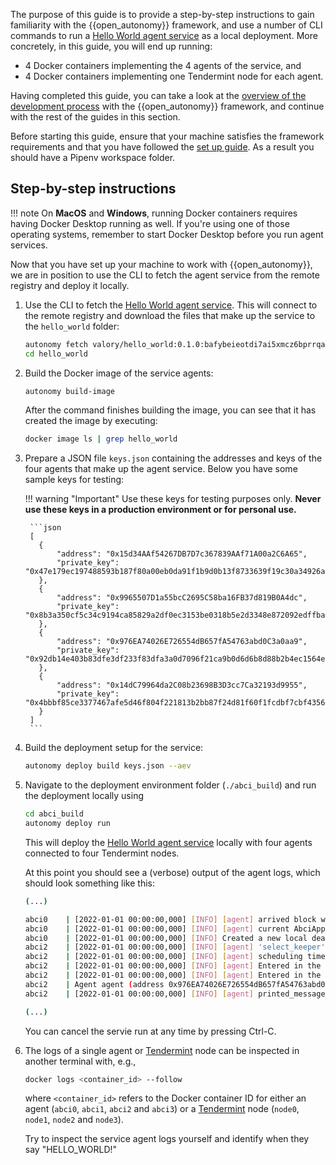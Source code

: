The purpose of this guide is to provide a step-by-step instructions to gain familiarity with the {{open_autonomy}} framework, and use a number of CLI commands to run a [Hello World agent service](../demos/hello_world_demo.md) as a local deployment. More concretely, in this guide, you will end up running:

  - 4 Docker containers implementing the 4 agents of the service, and
  - 4 Docker containers implementing one Tendermint node for each agent.

Having completed this guide, you can take a look at the [overview of the development process](./overview_of_the_development_process.md) with the {{open_autonomy}} framework, and continue with the rest of the guides in this section.

Before starting this guide, ensure that your machine satisfies the framework requirements and that you have followed the [set up guide](./set_up.md). As a result you should have a Pipenv workspace folder.

## Step-by-step instructions

!!! note
    On **MacOS** and **Windows**, running Docker containers requires having Docker Desktop running as well. If you're using one of those operating systems, remember to start Docker Desktop
    before you run agent services.

Now that you have set up your machine to work with {{open_autonomy}}, we are in position to use the CLI to fetch the agent service from the remote registry and deploy it locally.

1. Use the CLI to fetch the [Hello World agent service](../demos/hello_world_demo.md). This will connect to the remote registry and download the files that make up the service to the `hello_world` folder:
    ```bash
    autonomy fetch valory/hello_world:0.1.0:bafybeieotdi7ai5xmcz6bprrqa7nevqdw3rhhwfhdexj4sjkne7wo55r3m --service
    cd hello_world
    ```

2. Build the Docker image of the service agents:
    ```bash
    autonomy build-image
    ```
    After the command finishes building the image, you can see that it has created the image by executing:
    ```bash
    docker image ls | grep hello_world
    ```

3. Prepare a JSON file `keys.json` containing the addresses and keys of the four agents that make up the agent service. Below you have some sample keys for testing:

    !!! warning "Important"
        Use these keys for testing purposes only. **Never use these keys in a production environment or for personal use.**

        ```json
        [
          {
              "address": "0x15d34AAf54267DB7D7c367839AAf71A00a2C6A65",
              "private_key": "0x47e179ec197488593b187f80a00eb0da91f1b9d0b13f8733639f19c30a34926a"
          },
          {
              "address": "0x9965507D1a55bcC2695C58ba16FB37d819B0A4dc",
              "private_key": "0x8b3a350cf5c34c9194ca85829a2df0ec3153be0318b5e2d3348e872092edffba"
          },
          {
              "address": "0x976EA74026E726554dB657fA54763abd0C3a0aa9",
              "private_key": "0x92db14e403b83dfe3df233f83dfa3a0d7096f21ca9b0d6d6b8d88b2b4ec1564e"
          },
          {
              "address": "0x14dC79964da2C08b23698B3D3cc7Ca32193d9955",
              "private_key": "0x4bbbf85ce3377467afe5d46f804f221813b2bb87f24d81f60f1fcdbf7cbf4356"
          }
        ]
        ```

4. Build the deployment setup for the service:
    ```bash
    autonomy deploy build keys.json --aev
    ```

5. Navigate to the deployment environment folder (`./abci_build`) and run the deployment locally using
    ```bash
    cd abci_build
    autonomy deploy run
    ```

    This will deploy the [Hello World agent service](../demos/hello_world_demo.md) locally with four agents connected to four Tendermint nodes.

    At this point you should see a (verbose) output of the agent logs, which should look something like this:
    ```bash
    (...)

    abci0    | [2022-01-01 00:00:00,000] [INFO] [agent] arrived block with timestamp: 2022-00-00 00:00:00.000000
    abci0    | [2022-01-01 00:00:00,000] [INFO] [agent] current AbciApp time: 2022-00-00 00:00:00.000000
    abci0    | [2022-01-01 00:00:00,000] [INFO] Created a new local deadline for the next `begin_block` request from the Tendermint node: 2022-00-00 00:00:00.000000
    abci2    | [2022-01-01 00:00:00,000] [INFO] [agent] 'select_keeper' round is done with event: Event.DONE
    abci2    | [2022-01-01 00:00:00,000] [INFO] [agent] scheduling timeout of 30.0 seconds for event Event.ROUND_TIMEOUT with deadline 2022-00-00 00:00:00.000000
    abci2    | [2022-01-01 00:00:00,000] [INFO] [agent] Entered in the 'print_message' round for period 2
    abci2    | [2022-01-01 00:00:00,000] [INFO] [agent] Entered in the 'print_message' behaviour
    abci2    | Agent agent (address 0x976EA74026E726554dB657fA54763abd0C3a0aa9) in period 2 says: HELLO_WORLD!
    abci2    | [2022-01-01 00:00:00,000] [INFO] [agent] printed_message=Agent agent (address 0x976EA74026E726554dB657fA54763abd0C3a0aa9) in period 2 says: HELLO_WORLD!

    (...)
    ```

    You can cancel the servie run at any time by pressing Ctrl-C.

6. The logs of a single agent or [Tendermint](https://tendermint.com/) node can be inspected in another terminal with, e.g.,
    ```bash
    docker logs <container_id> --follow
    ```
    where `<container_id>` refers to the Docker container ID for either an agent
    (`abci0`, `abci1`, `abci2` and `abci3`) or a [Tendermint](https://tendermint.com/) node (`node0`, `node1`, `node2` and `node3`).

    Try to inspect the service agent logs yourself and identify when they say "HELLO_WORLD!"
